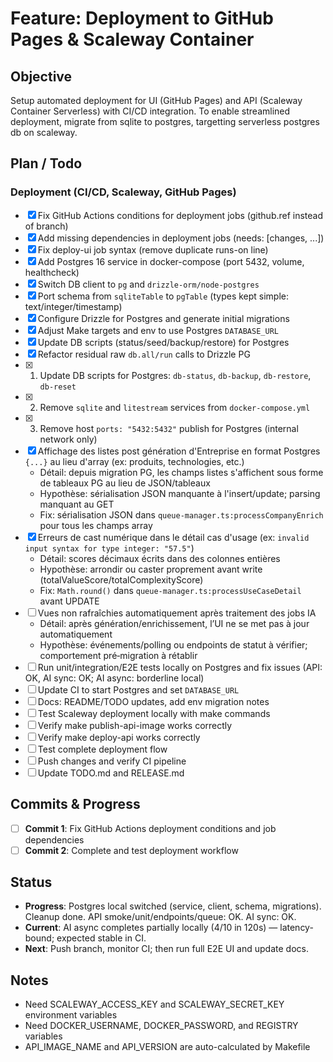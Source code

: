 # Feature: Deployment to GitHub Pages & Scaleway Container

## Objective
Setup automated deployment for UI (GitHub Pages) and API (Scaleway Container Serverless) with CI/CD integration. To enable streamlined deployment, migrate from sqlite to postgres, targetting serverless postgres db on scaleway.

## Plan / Todo

### Deployment (CI/CD, Scaleway, GitHub Pages)
- [x] Fix GitHub Actions conditions for deployment jobs (github.ref instead of branch)
- [x] Add missing dependencies in deployment jobs (needs: [changes, ...])
- [x] Fix deploy-ui job syntax (remove duplicate runs-on line)
- [x] Add Postgres 16 service in docker-compose (port 5432, volume, healthcheck)
- [x] Switch DB client to `pg` and `drizzle-orm/node-postgres`
- [x] Port schema from `sqliteTable` to `pgTable` (types kept simple: text/integer/timestamp)
- [x] Configure Drizzle for Postgres and generate initial migrations
- [x] Adjust Make targets and env to use Postgres `DATABASE_URL`
- [x] Update DB scripts (status/seed/backup/restore) for Postgres
- [x] Refactor residual raw `db.all/run` calls to Drizzle PG
- [x] 1) Update DB scripts for Postgres: `db-status`, `db-backup`, `db-restore`, `db-reset`
- [x] 2) Remove `sqlite` and `litestream` services from `docker-compose.yml`
- [x] 3) Remove host `ports: "5432:5432"` publish for Postgres (internal network only)
- [x] Affichage des listes post génération d'Entreprise en format Postgres `{...}` au lieu d'array (ex: produits, technologies, etc.)
  - Détail: depuis migration PG, les champs listes s'affichent sous forme de tableaux PG au lieu de JSON/tableaux
  - Hypothèse: sérialisation JSON manquante à l'insert/update; parsing manquant au GET
  - Fix: sérialisation JSON dans `queue-manager.ts:processCompanyEnrich` pour tous les champs array
- [x] Erreurs de cast numérique dans le détail cas d'usage (ex: `invalid input syntax for type integer: "57.5"`)
  - Détail: scores décimaux écrits dans des colonnes entières
  - Hypothèse: arrondir ou caster proprement avant write (totalValueScore/totalComplexityScore)
  - Fix: `Math.round()` dans `queue-manager.ts:processUseCaseDetail` avant UPDATE
- [ ] Vues non rafraîchies automatiquement après traitement des jobs IA
  - Détail: après génération/enrichissement, l’UI ne se met pas à jour automatiquement
  - Hypothèse: événements/polling ou endpoints de statut à vérifier; comportement pré‑migration à rétablir
- [ ] Run unit/integration/E2E tests locally on Postgres and fix issues (API: OK, AI sync: OK; AI async: borderline local)
- [ ] Update CI to start Postgres and set `DATABASE_URL`
- [ ] Docs: README/TODO updates, add env migration notes
- [ ] Test Scaleway deployment locally with make commands
- [ ] Verify make publish-api-image works correctly
- [ ] Verify make deploy-api works correctly
- [ ] Test complete deployment flow
- [ ] Push changes and verify CI pipeline
- [ ] Update TODO.md and RELEASE.md

## Commits & Progress
- [ ] **Commit 1**: Fix GitHub Actions deployment conditions and job dependencies
- [ ] **Commit 2**: Complete and test deployment workflow

## Status
- **Progress**: Postgres local switched (service, client, schema, migrations). Cleanup done. API smoke/unit/endpoints/queue: OK. AI sync: OK.
- **Current**: AI async completes partially locally (4/10 in 120s) — latency-bound; expected stable in CI.
- **Next**: Push branch, monitor CI; then run full E2E UI and update docs.


## Notes
- Need SCALEWAY_ACCESS_KEY and SCALEWAY_SECRET_KEY environment variables
- Need DOCKER_USERNAME, DOCKER_PASSWORD, and REGISTRY variables
- API_IMAGE_NAME and API_VERSION are auto-calculated by Makefile


